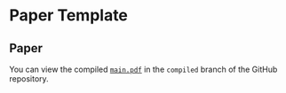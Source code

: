 # Paper Template

## Paper

You can view the compiled [`main.pdf`](https://github.com/gpleiss/paper_template/blob/compiled/build/main.pdf) in the `compiled` branch of the GitHub repository.
